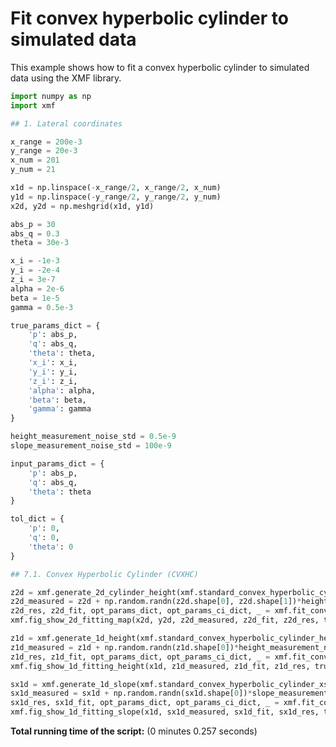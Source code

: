 <!-- DO NOT EDIT. -->
<!-- THIS FILE WAS AUTOMATICALLY GENERATED BY SPHINX-GALLERY. -->
<!-- TO MAKE CHANGES, EDIT THE SOURCE PYTHON FILE: -->
<!-- "auto_examples/demo_script_04_fit_simulation_data_with_tol.py" -->
<!-- LINE NUMBERS ARE GIVEN BELOW. -->

<a id="sphx-glr-auto-examples-demo-script-04-fit-simulation-data-with-tol-py"></a>

# Fit convex hyperbolic cylinder to simulated data

This example shows how to fit a convex hyperbolic cylinder to simulated data using the XMF library.

<!-- GENERATED FROM PYTHON SOURCE LINES 8-77 -->

```Python
import numpy as np
import xmf

## 1. Lateral coordinates

x_range = 200e-3
y_range = 20e-3
x_num = 201
y_num = 21

x1d = np.linspace(-x_range/2, x_range/2, x_num)
y1d = np.linspace(-y_range/2, y_range/2, y_num)
x2d, y2d = np.meshgrid(x1d, y1d)

abs_p = 30
abs_q = 0.3
theta = 30e-3

x_i = -1e-3
y_i = -2e-4
z_i = 3e-7
alpha = 2e-6
beta = 1e-5
gamma = 0.5e-3

true_params_dict = {
    'p': abs_p,
    'q': abs_q,
    'theta': theta,
    'x_i': x_i,
    'y_i': y_i,
    'z_i': z_i,
    'alpha': alpha,
    'beta': beta,
    'gamma': gamma
}

height_measurement_noise_std = 0.5e-9
slope_measurement_noise_std = 100e-9

input_params_dict = {
    'p': abs_p,
    'q': abs_q,
    'theta': theta
}

tol_dict = {
    'p': 0,
    'q': 0,
    'theta': 0
}

## 7.1. Convex Hyperbolic Cylinder (CVXHC)

z2d = xmf.generate_2d_cylinder_height(xmf.standard_convex_hyperbolic_cylinder_height, x2d, y2d, abs_p, abs_q, theta, x_i, z_i, alpha, beta, gamma)
z2d_measured = z2d + np.random.randn(z2d.shape[0], z2d.shape[1])*height_measurement_noise_std
z2d_res, z2d_fit, opt_params_dict, opt_params_ci_dict, _ = xmf.fit_convex_hyperbolic_cylinder_height(x2d, y2d, z2d_measured, input_params_dict, tol_dict)
xmf.fig_show_2d_fitting_map(x2d, y2d, z2d_measured, z2d_fit, z2d_res, true_params_dict, opt_params_dict, opt_params_ci_dict, 'Convex Hyperbolic Cylinder')

z1d = xmf.generate_1d_height(xmf.standard_convex_hyperbolic_cylinder_height, x1d, abs_p, abs_q, theta, x_i, z_i, beta)
z1d_measured = z1d + np.random.randn(z1d.shape[0])*height_measurement_noise_std
z1d_res, z1d_fit, opt_params_dict, opt_params_ci_dict, _ = xmf.fit_convex_hyperbola_height(x1d, z1d_measured, input_params_dict, tol_dict)
xmf.fig_show_1d_fitting_height(x1d, z1d_measured, z1d_fit, z1d_res, true_params_dict, opt_params_dict, opt_params_ci_dict, 'Convex Hyperbolic Cylinder')

sx1d = xmf.generate_1d_slope(xmf.standard_convex_hyperbolic_cylinder_xslope, x1d, abs_p, abs_q, theta, x_i, beta)
sx1d_measured = sx1d + np.random.randn(sx1d.shape[0])*slope_measurement_noise_std
sx1d_res, sx1d_fit, opt_params_dict, opt_params_ci_dict, _ = xmf.fit_convex_hyperbola_slope(x1d, sx1d_measured, input_params_dict, tol_dict)
xmf.fig_show_1d_fitting_slope(x1d, sx1d_measured, sx1d_fit, sx1d_res, true_params_dict, opt_params_dict, opt_params_ci_dict, 'Convex Hyperbolic Cylinder')
```

**Total running time of the script:** (0 minutes 0.257 seconds)

<a id="sphx-glr-download-auto-examples-demo-script-04-fit-simulation-data-with-tol-py"></a>
